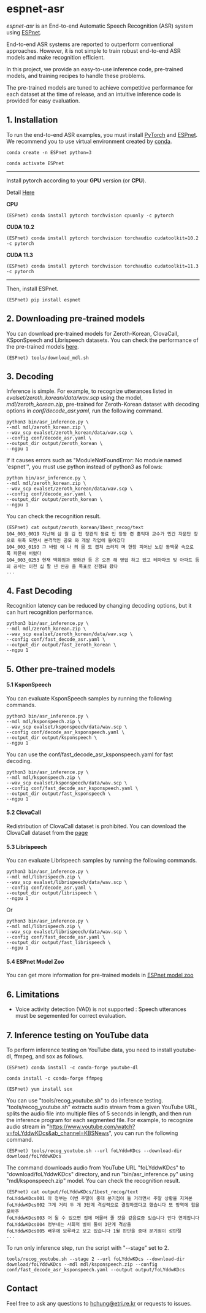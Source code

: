 # espnet-asr
*espnet-asr* is an End-to-end Automatic Speech Recognition (ASR) system using [ESPnet](https://github.com/espnet/espnet).

End-to-end ASR systems are reported to outperform conventional approaches.
However, it is not simple to train robust end-to-end ASR models and make recognition efficient.

In this project, we provide an easy-to-use inference code, pre-trained models, and training recipes to handle these problems.

The pre-trained models are tuned to achieve competitive performance for each dataset at the time of release, and an intuitive inference code is provided for easy evaluation.

## 1. Installation
To run the end-to-end ASR examples, you must install [PyTorch](https://pytorch.org/) and [ESPnet](https://github.com/espnet/espnet).
We recommend you to use virtual environment created by [conda](https://docs.conda.io/en/latest/miniconda.html).

```conda create -n ESPnet python=3```

```conda activate ESPnet```

---

Install pytorch according to your **GPU** version (or **CPU**).

Detail [Here](https://pytorch.org/get-started/locally/)

**CPU**

```(ESPnet) conda install pytorch torchvision cpuonly -c pytorch```

**CUDA 10.2**

```(ESPnet) conda install pytorch torchvision torchaudio cudatoolkit=10.2 -c pytorch```

**CUDA 11.3**

```(ESPnet) conda install pytorch torchvision torchaudio cudatoolkit=11.3 -c pytorch```

---

Then, install ESPnet.

```(ESPnet) pip install espnet```


## 2. Downloading pre-trained models
You can download pre-trained models for Zeroth-Korean, ClovaCall, KSponSpeech and Librispeech datasets. You can check the performance of the pre-trained models [here](https://github.com/hchung12/espnet-asr/tree/master/recipes).

```(ESPnet) tools/download_mdl.sh```

## 3. Decoding
Inference is simple. For example, to recognize utterances listed in *evalset/zeroth_korean/data/wav.scp* using the model, *mdl/zeroth_korean.zip*, pre-trained for Zeroth-Korean dataset with decoding options in *conf/decode_asr.yaml*, run the following command.

```
python3 bin/asr_inference.py \
--mdl mdl/zeroth_korean.zip \
--wav_scp evalset/zeroth_korean/data/wav.scp \
--config conf/decode_asr.yaml \
--output_dir output/zeroth_korean \
--ngpu 1
```

If it causes errors such as "ModuleNotFoundError: No module named 'espnet'", you must use python instead of python3 as follows:

```
python bin/asr_inference.py \
--mdl mdl/zeroth_korean.zip \
--wav_scp evalset/zeroth_korean/data/wav.scp \
--config conf/decode_asr.yaml \
--output_dir output/zeroth_korean \
--ngpu 1
```

You can check the recognition result.

```
(ESPnet) cat output/zeroth_korean/1best_recog/text 
104_003_0019 지난해 삼 월 김 전 장관의 동료 인 장동 련 홍익대 교수가 민간 자문단 장으로 위촉 되면서 본격적인 공모 와 개발 작업에 들어갔다
104_003_0193 그 바람 에 나 의 몸 도 겹쳐 쓰러지 며 한창 피어난 노란 동백꽃 속으로 폭 파묻혀 버렸다
104_003_0253 현재 백화점과 영화관 등 은 오픈 해 영업 하고 있고 테마파크 및 아파트 등 의 공사는 이천 십 팔 년 완공 을 목표로 진행돼 왔다
...
```
## 4. Fast Decoding
Recognition latency can be reduced by changing decoding options, but it can hurt recognition performance.

```
python3 bin/asr_inference.py \
--mdl mdl/zeroth_korean.zip \
--wav_scp evalset/zeroth_korean/data/wav.scp \
--config conf/fast_decode_asr.yaml \
--output_dir output/fast_zeroth_korean \
--ngpu 1
```

## 5. Other pre-trained models
#### 5.1 KsponSpeech
You can evaluate KsponSpeech samples by running the following commands.

```
python3 bin/asr_inference.py \
--mdl mdl/ksponspeech.zip \
--wav_scp evalset/ksponspeech/data/wav.scp \
--config conf/decode_asr_ksponspeech.yaml \
--output_dir output/ksponspeech \
--ngpu 1 
```

You can use the conf/fast_decode_asr_ksponspeech.yaml for fast decoding.

```
python3 bin/asr_inference.py \
--mdl mdl/ksponspeech.zip \
--wav_scp evalset/ksponspeech/data/wav.scp \
--config conf/fast_decode_asr_ksponspeech.yaml \
--output_dir output/fast_ksponspeech \
--ngpu 1 
```

#### 5.2 ClovaCall
Redistribution of ClovaCall dataset is prohibited. You can download the ClovaCall dataset from the [page](https://docs.google.com/forms/d/e/1FAIpQLSf5bm7FtWYeZf8C02mlyZCg32yMrA9_DgKU17oD0migPkEXog/viewform)

#### 5.3 Librispeech
You can evaluate Librispeech samples by running the following commands.

```
python3 bin/asr_inference.py \
--mdl mdl/librispeech.zip \
--wav_scp evalset/librispeech/data/wav.scp \
--config conf/decode_asr.yaml \
--output_dir output/librispeech \
--ngpu 1
```

Or

```
python3 bin/asr_inference.py \
--mdl mdl/librispeech.zip \
--wav_scp evalset/librispeech/data/wav.scp \
--config conf/fast_decode_asr.yaml \
--output_dir output/fast_librispeech \
--ngpu 1
```

#### 5.4 ESPnet Model Zoo
You can get more information for pre-trained models in [ESPnet model zoo](https://github.com/espnet/espnet_model_zoo)

## 6. Limitations
* Voice activity detection (VAD) is not supported : Speech utterances must be segemented for correct evaluation.

## 7. Inference testing on YouTube data
To perform inference testing on YouTube data, you need to install youtube-dl, ffmpeg, and sox as follows.

```(ESPnet) conda install -c conda-forge youtube-dl```

```conda install -c conda-forge ffmpeg```

```(ESPnet) yum install sox```

You can use "tools/recog_youtube.sh" to do inference testing. "tools/recog_youtube.sh" extracts audio stream from a given YouTube URL, splits the audio file into multiple files of 5 seconds in length, and then run the inference program for each segmented file.
For example, to recognize audio stream in "https://www.youtube.com/watch?v=foLYddwKDcs&ab_channel=KBSNews", you can run the following command.

```(ESPnet) tools/recog_youtube.sh --url foLYddwKDcs --download-dir download/foLYddwKDcs```

The command downloads audio from YouTube URL "foLYddwKDcs" to "download/foLYddwKDcs" directory, and run "bin/asr_inference.py" using "mdl/ksponspeech.zip" model.
You can check the recognition result.
```
(ESPnet) cat output/foLYddwKDcs/1best_recog/text 
foLYddwKDcs001 아 정부는 이번 주말이 중대 분기점이 들 거라면서 주말 상황을 지켜본
foLYddwKDcs002 그게 거리 두 개 3단계 격상력으로 결정하겠다고 했습니다 또 방역에 힘을 모아주
foLYddwKDcs003 어 될 수 있으면 집에 머물러 줄 것을 겉음료증 있습니다 안다 연계잡니다
foLYddwKDcs004 정부네는 사회적 벌이 둘이 3단계 격상을
foLYddwKDcs005 배우에 보루라고 보고 있습니다 1월 판단을 중대 분기점이 성탄절 
...
```

To run only inference step, run the script with "--stage" set to 2.

```tools/recog_youtube.sh --stage 2 --url foLYddwKDcs --download-dir download/foLYddwKDcs --mdl mdl/ksponspeech.zip --config conf/fast_decode_asr_ksponspeech.yaml --output output/foLYddwKDcs```


## Contact
Feel free to ask any questions to hchung@etri.re.kr or requests to issues.
